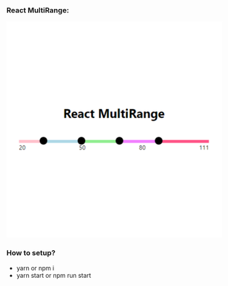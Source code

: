 <h3>React MultiRange:</h3>

![Screenshot](./readme_1.png)

<h3>How to setup?</h3>
<ul>
  <li>yarn or npm i</li>
  <li>yarn start or npm run start</li>
</ul>
